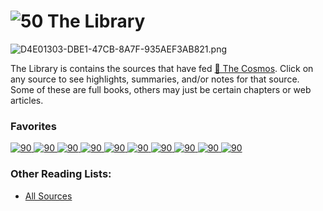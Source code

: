 # ![50](../%E2%9A%99%EF%B8%8F%20Tools/%F0%9F%93%B8%20Images/FD6B9E43-5D52-44A6-BD71-34D85C4FCFD9.gif) The Library

![D4E01303-DBE1-47CB-8A7F-935AEF3AB821.png](../D4E01303-DBE1-47CB-8A7F-935AEF3AB821.png)

The Library is contains the sources that have fed [🔮 The Cosmos](The%20Cosmos.md). Click on any source to see highlights, summaries, and/or notes for that source. Some of these are full books, others may just be certain chapters or web articles.

### Favorites

[ ![90](../%E2%9A%99%EF%B8%8F%20Tools/%F0%9F%93%B8%20Images/6E52A22F-79AB-4F12-87E8-8A725621C626.jpeg) ](Prometheus%20Rising%20Book%20Summary,%20Notes%20and%20Highlights)[ ![90](../%E2%9A%99%EF%B8%8F%20Tools/%F0%9F%93%B8%20Images/EFF1D144-EEBC-4F25-9E6C-308DBCAD792F.jpeg) ](In%20the%20Buddha's%20Words%20Summary,%20Notes%20and%20Highlights)[ ![90](../%E2%9A%99%EF%B8%8F%20Tools/%F0%9F%93%B8%20Images/FB417C6C-E3E0-45BC-9847-3F28B635A52B.jpeg) ](The%20Master%20and%20His%20Emissary%20Chapter%202.%20What%20Do%20the%20Hemispheres%20Do?)[ ![90](../%E2%9A%99%EF%B8%8F%20Tools/%F0%9F%93%B8%20Images/49F3107E-ECA0-4AAA-B37D-76AA1D12F571.jpeg) ](The%20New%20Inquisition%20Irrational%20Rationalism%20and%20the%20Citadel%20of%20Science)[ ![90](../%E2%9A%99%EF%B8%8F%20Tools/%F0%9F%93%B8%20Images/9A152C01-E942-447B-957C-735E02011240.jpeg) ](Self-Reliance%20and%20Other%20Essays%20Chapter%202.%20Self-Reliance)[ ![90](../%E2%9A%99%EF%B8%8F%20Tools/%F0%9F%93%B8%20Images/78F80B27-11C0-4225-BEC7-E92F606518A2.jpeg) ](The%20Marriage%20of%20Heaven%20and%20Hell) [ ![90](../DDD86D69-0397-475E-813A-2BF605660FF3.jpeg)  ](How%20to%20Change%20Your%20Mind%20Chapter%205.%20The%20Neuroscience%20Your%20Brain%20on%20Psychedelics)[ ![90](../%E2%9A%99%EF%B8%8F%20Tools/%F0%9F%93%B8%20Images/FDE863E6-6F73-4FF4-BE27-BCE987FA469E.jpeg) ](Man's%20Search%20for%20Meaning%20Chapter%202.%20Logotherapy%20In%20A%20Nutshell)[ ![90](../%E2%9A%99%EF%B8%8F%20Tools/%F0%9F%93%B8%20Images/AD070838-239E-4BD8-98A7-F3CEBB0C1981.jpeg) ](The%20Conquest%20of%20Bread)[ ![90](../%E2%9A%99%EF%B8%8F%20Tools/%F0%9F%93%B8%20Images/D2975157-6539-4BB8-8C69-5C4B2D057E2F.jpeg) ](Dumbing%20Us%20Down%20The%20Hidden%20Curriculum%20of%20Compulsory%20Schooling)

### Other Reading Lists:

* [All Sources](../All%20Sources.md)
